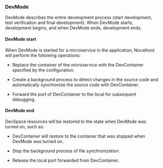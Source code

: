 ### DevMode

DevMode describes the entire development process (start development, test verification and final development). When DevMode starts, development begins, and when DevMode ends, development ends.

#### DevMode start
When DevMode is started for a microservice in the application, Nocalhost will perform the following operations:

* Replace the container of the microservice with the DevContainer specified by the configuration.

* Create a background process to detect changes in the source code and automatically synchronize the source code with DevContainer.

* Forward the port of DevContainer to the local for subsequent debugging.

#### DevMode end
DevSpace resources will be restored to the state when DevMode was turned on, such as:

* DevContainer will restore to the container that was stopped when DevMode was turned on.

* Stop the background process of file synchronization.

* Release the local port forwarded from DevContainer.